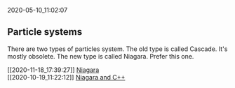 2020-05-10_11:02:07

## Particle systems

There are two types of particles system.
The old type is called Cascade. It's mostly obsolete.
The new type is called Niagara. Prefer this one.


[[2020-11-18_17:39:27]] [Niagara](./Niagara.md)  
[[2020-10-19_11:22:12]] [Niagara and C++](./Niagara%20and%20C++.md)  